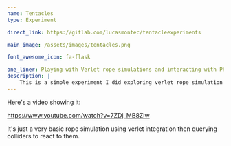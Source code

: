 ```yaml
---
name: Tentacles
type: Experiment

direct_link: https://gitlab.com/lucasmontec/tentacleexperiments

main_image: /assets/images/tentacles.png

font_awesome_icon: fa-flask

one_liner: Playing with Verlet rope simulations and interacting with Physx.
description: |
    This is a simple experiment I did exploring verlet rope simulation playing along with Unity's native Physics engine.
---
```


Here's a video showing it:

https://www.youtube.com/watch?v=7ZDj_MB8Zlw

It's just a very basic rope simulation using verlet integration then querying colliders to react to them.